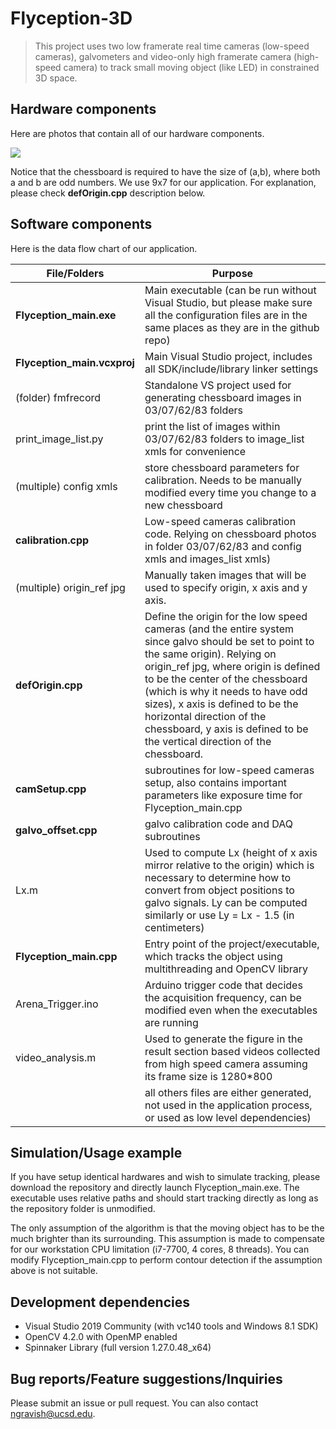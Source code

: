 # Flyception-3D

> This project uses two low framerate real time cameras (low-speed cameras), galvometers and video-only high framerate camera (high-speed camera) to track small moving object (like LED) in constrained 3D space. 


## Hardware components
Here are photos that contain all of our hardware components.

![](header.png)


Notice that the chessboard is required to have the size of (a,b), where both a and b are odd numbers. We use 9x7 for our application. For explanation, please check **defOrigin.cpp** description below.


## Software components
Here is the data flow chart of our application.




| File/Folders | Purpose |
|--- | --- | 
| **Flyception_main.exe** | Main executable (can be run without Visual Studio, but please make sure all the configuration files are in the same places as they are in the github repo) |
| **Flyception_main.vcxproj**  | Main Visual Studio project, includes all SDK/include/library linker settings |
| (folder) fmfrecord | Standalone VS project used for generating chessboard images in 03/07/62/83 folders | 
| print_image_list.py | print the list of images within 03/07/62/83 folders to image_list xmls for convenience |
| (multiple) config xmls | store chessboard parameters for calibration. Needs to be manually modified every time you change to a new chessboard |
| **calibration.cpp** | Low-speed cameras calibration code. Relying on chessboard photos in folder 03/07/62/83 and config xmls and images_list xmls) | 
| (multiple) origin_ref jpg | Manually taken images that will be used to specify origin, x axis and y axis.
| **defOrigin.cpp** | Define the origin for the low speed cameras (and the entire system since galvo should be set to point to the same origin). Relying on origin_ref jpg, where origin is defined to be the center of the chessboard (which is why it needs to have odd sizes), x axis is defined to be the horizontal direction of the chessboard, y axis is defined to be the vertical direction of the chessboard. | 
| **camSetup.cpp** | subroutines for low-speed cameras setup, also contains important parameters like exposure time for Flyception_main.cpp | 
| **galvo_offset.cpp** | galvo calibration code and DAQ subroutines |
| Lx.m | Used to compute Lx (height of x axis mirror relative to the origin) which is necessary to determine how to convert from object positions to galvo signals. Ly can be computed similarly or use Ly = Lx - 1.5 (in centimeters) |
| **Flyception_main.cpp** | Entry point of the project/executable, which tracks the object using multithreading and OpenCV library| 
| Arena_Trigger.ino | Arduino trigger code that decides the acquisition frequency, can be modified even when the executables are running |
| video_analysis.m | Used to generate the figure in the result section based videos collected from high speed camera assuming its frame size is 1280*800 |
| | all others files are either generated, not used in the application process, or used as low level dependencies) |




## Simulation/Usage example
If you have setup identical hardwares and wish to simulate tracking, please download the repository and directly launch Flyception_main.exe. The executable uses relative paths and should start tracking directly as long as the repository folder is unmodified. 

The only assumption of the algorithm is that the moving object has to be the much brighter than its surrounding. This assumption is made to compensate for our workstation CPU limitation (i7-7700, 4 cores, 8 threads). You can modify Flyception_main.cpp to perform contour detection if the assumption above is not suitable.


## Development dependencies
- Visual Studio 2019 Community (with vc140 tools and Windows 8.1 SDK)
- OpenCV 4.2.0 with OpenMP enabled
- Spinnaker Library (full version 1.27.0.48_x64)


## Bug reports/Feature suggestions/Inquiries
Please submit an issue or pull request. You can also contact ngravish@ucsd.edu.
